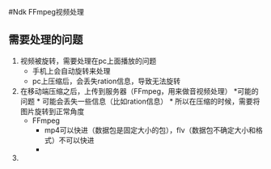 #Ndk FFmpeg视频处理
## 需要处理的问题
1. 视频被旋转，需要处理在pc上面播放的问题
	* 手机上会自动旋转来处理
	* pc上压缩后，会丢失ration信息，导致无法旋转 
2. 在移动端压缩之后，上传到服务器（FFmpeg，用来做音视频处理）
	*可能的问题 
		* 可能会丢失一些信息（比如ration信息） 
		* 所以在压缩的时候，需要将图片旋转到正常角度
	* FFmpeg
		* mp4可以快进（数据包是固定大小的包），flv（数据包不确定大小和格式）不可以快进
		*  
3. 
